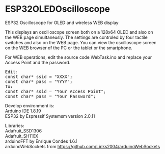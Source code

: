 # ESP32OLEDOscilloscope
ESP32 Oscilloscope for OLED and wireless WEB display

This displays an oscilloscope screen both on a 128x64 OLED and also on the WEB page simultaneusly.
The settings are controled by four tactile switches and also on the WEB page.
You can view the oscilloscope screen on the WEB browser of the PC or the tablet or the smartphone.

For WEB operations, edit the source code WebTask.ino and replace your Access Point and the password.
<pre>
Edit:
const char* ssid = "XXXX";
const char* pass = "YYYY";
To:
const char* ssid = "Your Access Point";
const char* pass = "Your Password";
</pre>
Develop environment is:<br>
Arduino IDE 1.8.19<br>
ESP32 by Espressif Systemsm version 2.0.11<br>

Libraries:<br>
Adafruit_SSD1306<br>
Adafruit_SH110X<br>
arduinoFFT by Enrique Condes 1.6.1<br>
arduinoWebSockets from https://github.com/Links2004/arduinoWebSockets<br>
